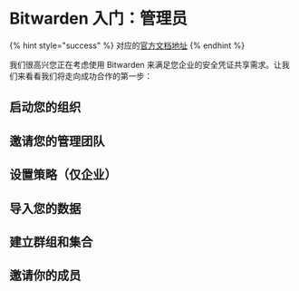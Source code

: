 # Bitwarden 入门：管理员

{% hint style="success" %}
对应的[官方文档地址](https://bitwarden.com/help/get-started-administrator/)
{% endhint %}

我们很高兴您正在考虑使用 Bitwarden 来满足您企业的安全凭证共享需求。让我们来看看我们将走向成功合作的第一步：

## 启动您的组织 <a href="#start-your-organization" id="start-your-organization"></a>

## 邀请您的管理团队 <a href="#invite-your-admin-team" id="invite-your-admin-team"></a>

## 设置策略（仅企业） <a href="#set-policies-enterprise-only" id="set-policies-enterprise-only"></a>

## 导入您的数据 <a href="#import-your-data" id="import-your-data"></a>

## 建立群组和集合 <a href="#build-groups-and-collections" id="build-groups-and-collections"></a>

## 邀请你的成员 <a href="#invite-your-team" id="invite-your-team"></a>
